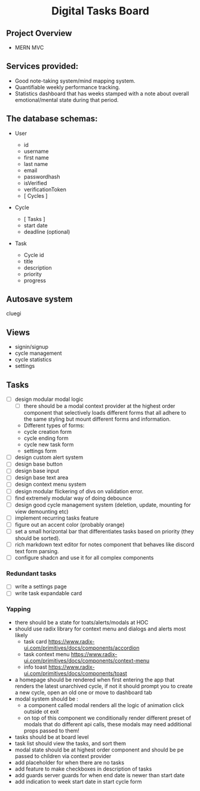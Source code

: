 <h1 align="center"><strong>Digital Tasks Board</strong></h1>

## Project Overview

- MERN MVC

## Services provided:

- Good note-taking system/mind mapping system.
- Quantifiable weekly performance tracking.
- Statistics dashboard that has weeks stamped with a note about overall emotional/mental state during that period.

## The database schemas:

- User

  - id
  - username
  - first name
  - last name
  - email
  - passwordhash
  - isVerified
  - verificationToken
  - [ Cycles ]

- Cycle

  - [ Tasks ]
  - start date
  - deadline (optional)

- Task

  - Cycle id
  - title
  - description
  - priority
  - progress

## Autosave system

cluegi

## Views

- signin/signup
- cycle management
- cycle statistics
- settings

## Tasks

- [ ] design modular modal logic
  - [ ] there should be a modal context provider at the highest order component that selectively loads different forms that all adhere to the same styling but mount different forms and information.
  - Different types of forms:
  - cycle creation form
  - cycle ending form
  - cycle new task form
  - settings form
- [ ] design custom alert system
- [ ] design base button
- [ ] design base input
- [ ] design base text area
- [ ] design context menu system
- [ ] design modular flickering of divs on validation error.
- [ ] find extremely modular way of doing debounce
- [ ] design good cycle management system (deletion, update, mounting for view demounting etc)
- [ ] implement recurring tasks feature
- [ ] figure out an accent color (probably orange)
- [ ] set a small horizontal bar that differentiates tasks based on priority (they should be sorted).
- [ ] rich markdown text editor for notes component that behaves like discord text form parsing.
- [ ] configure shadcn and use it for all complex components

### Redundant tasks

- [ ] write a settings page
- [ ] write task expandable card

### Yapping

- there should be a state for toats/alerts/modals at HOC
- should use radix library for context menu and dialogs and alerts most likely
  - task card https://www.radix-ui.com/primitives/docs/components/accordion
  - task context menu https://www.radix-ui.com/primitives/docs/components/context-menu
  - info toast https://www.radix-ui.com/primitives/docs/components/toast
- a homepage should be rendered when first entering the app that renders the latest unarchived cycle, if not it should prompt you to create a new cycle, open an old one or move to dashboard tab
- modal system should be :
  - a component called modal renders all the logic of animation click outside ot exit
  - on top of this component we conditionally render different preset of modals that do different api calls, these modals may need additional props passed to them!
- tasks should be at board level
- task list should view the tasks, and sort them
- modal state should be at highest order component and should be pe passed to children via context provider
- add placeholder for when there are no tasks
- add feature to make checkboxes in description of tasks
- add guards server guards for when end date is newer than start date
- add indication to week start date in start cycle form